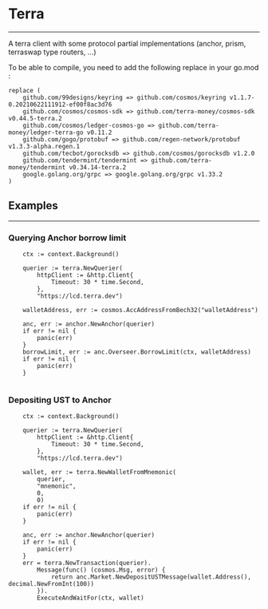 # Terra

---

A terra client with some protocol partial implementations (anchor, prism, terraswap type routers, ...)

To be able to compile, you need to add the following replace in your go.mod :

```
replace (
	github.com/99designs/keyring => github.com/cosmos/keyring v1.1.7-0.20210622111912-ef00f8ac3d76
	github.com/cosmos/cosmos-sdk => github.com/terra-money/cosmos-sdk v0.44.5-terra.2
	github.com/cosmos/ledger-cosmos-go => github.com/terra-money/ledger-terra-go v0.11.2
	github.com/gogo/protobuf => github.com/regen-network/protobuf v1.3.3-alpha.regen.1
	github.com/tecbot/gorocksdb => github.com/cosmos/gorocksdb v1.2.0
	github.com/tendermint/tendermint => github.com/terra-money/tendermint v0.34.14-terra.2
	google.golang.org/grpc => google.golang.org/grpc v1.33.2
)
```


## Examples

---

### Querying Anchor borrow limit

```
    ctx := context.Background()
	
    querier := terra.NewQuerier(
		httpClient := &http.Client{
            Timeout: 30 * time.Second,
		}, 
		"https://lcd.terra.dev")
	
    walletAddress, err := cosmos.AccAddressFromBech32("walletAddress")

    anc, err := anchor.NewAnchor(querier)
    if err != nil {
        panic(err)
    }
    borrowLimit, err := anc.Overseer.BorrowLimit(ctx, walletAddress)
    if err != nil {
        panic(err)
    }
	
```


### Depositing UST to Anchor
```
    ctx := context.Background()
	
    querier := terra.NewQuerier(
		httpClient := &http.Client{
            Timeout: 30 * time.Second,
		}, 
		"https://lcd.terra.dev")
	
    wallet, err := terra.NewWalletFromMnemonic(
        querier,
        "mnemonic",
        0,
        0)
    if err != nil {
        panic(err)
    }

    anc, err := anchor.NewAnchor(querier)
    if err != nil {
        panic(err)
    }
    err = terra.NewTransaction(querier).
        Message(func() (cosmos.Msg, error) {
            return anc.Market.NewDepositUSTMessage(wallet.Address(), decimal.NewFromInt(100))
        }).
        ExecuteAndWaitFor(ctx, wallet)
	
	
```



